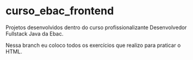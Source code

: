 # curso_ebac_frontend
Projetos desenvolvidos dentro do curso profissionalizante Desenvolvedor Fullstack Java da Ebac.

Nessa branch eu coloco todos os exercícios que realizo para praticar o HTML.
